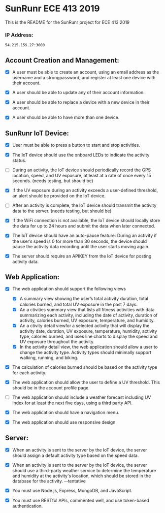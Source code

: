 # SunRunr ECE 413 2019
This is the README for the SunRunr project for ECE 413 2019

### IP Address:
	54.215.159.27:3000

## Account Creation and Management:
- [x] A user must be able to create an account, using an email address as the username 
	and a ​strong​ password, and register at least one device with their account.

- [x] A user should be able to update any of their account information.

- [x] A user should be able to replace a device with a new device in their account.

- [x] A user should be able to have more than one device.

## SunRunr IoT Device:
- [x] User must be able to press a button to start and stop activities.

- [x] The IoT device should use the onboard LEDs to indicate the activity status.

- [ ] During an activity, the IoT device should periodically record the GPS location, speed, and
	UV exposure, at least at a rate of ​once every 15 seconds.​ (needs testing, but should be)
	
- [x] If the UV exposure during an activity exceeds a user-defined threshold, an alert should be provided on the IoT device.

- [ ] After an activity is complete, the IoT device should transmit the activity data to the server. (needs testing, but should be)

- [x] If the WiFi connection is not available, the IoT device should locally store the data for up
	to 24 hours and submit the data when later connected.

- [x] The IoT device should have an auto-pause feature: During an activity if the user’s speed
	is 0 for more than 30 seconds, the device should pause the activity data recording until
	the user starts moving again.

- [x] The server should require an APIKEY from the IoT device for posting activity data.

## Web Application:

- [X] The web application should support the following views
	- [X] A summary view showing the user’s total activity duration, total calories burned, and total UV exposure in the past 7 days.
	- [X] An a​ ctivities summary view ​that lists all fitness activities with data summarizing each activity,
		 including the date of activity, duration of activity, calories burned, UV exposure, temperature, and humidity.
	- [X] An a​ ctivity detail view​ for a selected activity that will display the activity 
			date, duration, UV exposure, temperature, humidity, activity type, calories burned,
			and uses line charts to display the speed and UV exposure throughout the activity.
	- [X] In the ​activity detail view,​ the web application should allow a user to change the 
		activity type. Activity types should minimally support walking, running, and biking.

- [X] The calculation of calories burned should be based on the activity type for each activity.

- [x] The web application should allow the user to define a UV threshold. This should be in the account profile page.

- [ ] The web application should include a weather forecast including UV index for at least
	the next five days, using a third party API.

- [X] The web application should have a navigation menu.

- [x] The web application should use responsive design.

## Server:
- [x] When an activity is sent to the server by the IoT device, the server should assign a
	default activity type based on the speed data.

- [x] When an activity is sent to the server by the IoT device, the server should use a
	third-party weather service to determine the temperature and humidity at the activity's
	location, which should be stored in the database for the activity. --tentative

- [x] You must use Node.js, Express, MongoDB, and JavaScript.

- [x] You must use RESTful APIs, commented well, and use token-based authentication.
